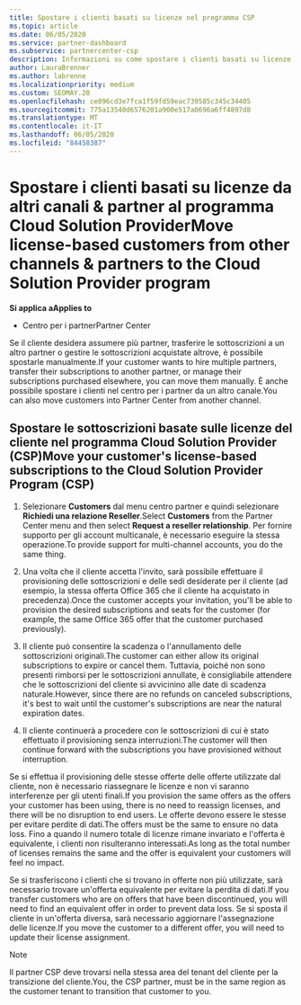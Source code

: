 ```yaml
---
title: Spostare i clienti basati su licenze nel programma CSP
ms.topic: article
ms.date: 06/05/2020
ms.service: partner-dashboard
ms.subservice: partnercenter-csp
description: Informazioni su come spostare i clienti basati su licenze da altri canali o da un altro partner nel programma Cloud Solution Provider (CSP) nel centro per i partner.
author: LauraBrenner
ms.author: labrenne
ms.localizationpriority: medium
ms.custom: SEOMAY.20
ms.openlocfilehash: ce096cd3e7fca1f59fd59eac739585c345c34405
ms.sourcegitcommit: 775a13540d6576201a900e517a0696a6ff4897d8
ms.translationtype: MT
ms.contentlocale: it-IT
ms.lasthandoff: 06/05/2020
ms.locfileid: "84458387"
---
```

# <a name="move-license-based-customers-from-other-channels--partners-to-the-cloud-solution-provider-program"></a><span data-ttu-id="30984-103">Spostare i clienti basati su licenze da altri canali & partner al programma Cloud Solution Provider</span><span class="sxs-lookup"><span data-stu-id="30984-103">Move license-based customers from other channels & partners to the Cloud Solution Provider program</span></span>

<span data-ttu-id="30984-104">**Si applica a**</span><span class="sxs-lookup"><span data-stu-id="30984-104">**Applies to**</span></span>

-  <span data-ttu-id="30984-105">Centro per i partner</span><span class="sxs-lookup"><span data-stu-id="30984-105">Partner Center</span></span>

<span data-ttu-id="30984-106">Se il cliente desidera assumere più partner, trasferire le sottoscrizioni a un altro partner o gestire le sottoscrizioni acquistate altrove, è possibile spostarle manualmente.</span><span class="sxs-lookup"><span data-stu-id="30984-106">If your customer wants to hire multiple partners, transfer their subscriptions to another partner, or manage their subscriptions purchased elsewhere, you can move them manually.</span></span> <span data-ttu-id="30984-107">È anche possibile spostare i clienti nel centro per i partner da un altro canale.</span><span class="sxs-lookup"><span data-stu-id="30984-107">You can also move customers into Partner Center from another channel.</span></span>

## <a name="move-your-customers-license-based-subscriptions-to-the-cloud-solution-provider-program-csp"></a><span data-ttu-id="30984-108">Spostare le sottoscrizioni basate sulle licenze del cliente nel programma Cloud Solution Provider (CSP)</span><span class="sxs-lookup"><span data-stu-id="30984-108">Move your customer's license-based subscriptions to the Cloud Solution Provider Program (CSP)</span></span>

1. <span data-ttu-id="30984-109">Selezionare **Customers** dal menu centro partner e quindi selezionare **Richiedi una relazione Reseller**.</span><span class="sxs-lookup"><span data-stu-id="30984-109">Select **Customers** from the Partner Center menu and then select **Request a reseller relationship**.</span></span> <span data-ttu-id="30984-110">Per fornire supporto per gli account multicanale, è necessario eseguire la stessa operazione.</span><span class="sxs-lookup"><span data-stu-id="30984-110">To provide support for multi-channel accounts, you do the same thing.</span></span>

2.  <span data-ttu-id="30984-111">Una volta che il cliente accetta l'invito, sarà possibile effettuare il provisioning delle sottoscrizioni e delle sedi desiderate per il cliente (ad esempio, la stessa offerta Office 365 che il cliente ha acquistato in precedenza).</span><span class="sxs-lookup"><span data-stu-id="30984-111">Once the customer accepts your invitation, you'll be able to provision the desired subscriptions and seats for the customer (for example, the same Office 365 offer that the customer purchased previously).</span></span>

3. <span data-ttu-id="30984-112">Il cliente può consentire la scadenza o l'annullamento delle sottoscrizioni originali.</span><span class="sxs-lookup"><span data-stu-id="30984-112">The customer can either allow its original subscriptions to expire or cancel them.</span></span> <span data-ttu-id="30984-113">Tuttavia, poiché non sono presenti rimborsi per le sottoscrizioni annullate, è consigliabile attendere che le sottoscrizioni del cliente si avvicinino alle date di scadenza naturale.</span><span class="sxs-lookup"><span data-stu-id="30984-113">However, since there are no refunds on canceled subscriptions, it's best to wait until the customer's subscriptions are near the natural expiration dates.</span></span>

4. <span data-ttu-id="30984-114">Il cliente continuerà a procedere con le sottoscrizioni di cui è stato effettuato il provisioning senza interruzioni.</span><span class="sxs-lookup"><span data-stu-id="30984-114">The customer will then continue forward with the subscriptions you have provisioned without interruption.</span></span>


<span data-ttu-id="30984-115">Se si effettua il provisioning delle stesse offerte delle offerte utilizzate dal cliente, non è necessario riassegnare le licenze e non vi saranno interferenze per gli utenti finali.</span><span class="sxs-lookup"><span data-stu-id="30984-115">If you provision the same offers as the offers your customer has been using, there is no need to reassign licenses, and there will be no disruption to end users.</span></span> <span data-ttu-id="30984-116">Le offerte devono essere le stesse per evitare perdite di dati.</span><span class="sxs-lookup"><span data-stu-id="30984-116">The offers must be the same to ensure no data loss.</span></span> <span data-ttu-id="30984-117">Fino a quando il numero totale di licenze rimane invariato e l'offerta è equivalente, i clienti non risulteranno interessati.</span><span class="sxs-lookup"><span data-stu-id="30984-117">As long as the total number of licenses remains the same and the offer is equivalent your customers will feel no impact.</span></span>

<span data-ttu-id="30984-118">Se si trasferiscono i clienti che si trovano in offerte non più utilizzate, sarà necessario trovare un'offerta equivalente per evitare la perdita di dati.</span><span class="sxs-lookup"><span data-stu-id="30984-118">If you transfer customers who are on offers that have been discontinued, you will need to find an equivalent offer in order to prevent data loss.</span></span> <span data-ttu-id="30984-119">Se si sposta il cliente in un'offerta diversa, sarà necessario aggiornare l'assegnazione delle licenze.</span><span class="sxs-lookup"><span data-stu-id="30984-119">If you move the customer to a different offer, you will need to update their license assignment.</span></span>

>[!NOTE]
><span data-ttu-id="30984-120">Il partner CSP deve trovarsi nella stessa area del tenant del cliente per la transizione del cliente.</span><span class="sxs-lookup"><span data-stu-id="30984-120">You, the CSP partner, must be in the same region as the customer tenant to transition that customer to you.</span></span> 



